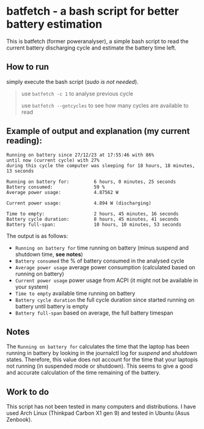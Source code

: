 # batfetch - a bash script for better battery estimation

This is batfetch (former poweranalyser), a simple bash script to read the current battery discharging cycle and estimate the battery time left.

## How to run

simply execute the bash script (*sudo is not needed*).
> use `batfetch -c 1` to analyse previous cycle  
> 
> use `batfetch --getcycles` to see how many cycles are available to read

## Example of output and explanation (my current reading):

    Running on battery since 27/12/23 at 17:55:46 with 86%
    until now (current cycle) with 27%
    during this cycle the computer was sleeping for 18 hours, 18 minutes, 13 seconds

    Running on battery for:         6 hours, 0 minutes, 25 seconds
    Battery consumed:               59 %
    Average power usage:            4.87562 W

    Current power usage:            4.894 W (discharging)

    Time to empty:                  2 hours, 45 minutes, 16 seconds
    Battery cycle duration:         8 hours, 45 minutes, 41 seconds
    Battery full-span:              10 hours, 10 minutes, 53 seconds

The output is as follows: 
- `Running on battery for`        time running on battery (minus suspend and shutdown time, **see notes**)  
- `Battery consumed`              the % of battery consumed in the analysed cycle
- `Average power usage`           average power consumption (calculated based on running on battery)
- `Current power usage`           power usage from ACPI (it might not be available in your system)
- `Time to empty`                 available time running on battery
- `Battery cycle duration`        the full cycle duration since started running on battery until battery is empty
- `Battery full-span`             based on average, the full battery timespan

## Notes

The `Running on battery for` calculates the time that the laptop has been running in battery by looking in the journalctl log for *suspend* and *shutdown* states. Therefore, this value does not account for the time that your laptopis not running (in suspended mode or shutdown). This seems to give a good and accurate calculation of the time remaining of the battery.

## Work to do

This script has not been tested in many computers and distributions. I have used Arch Linux (Thinkpad Carbon X1 gen 9) and tested in Ubuntu (Asus Zenbook).

